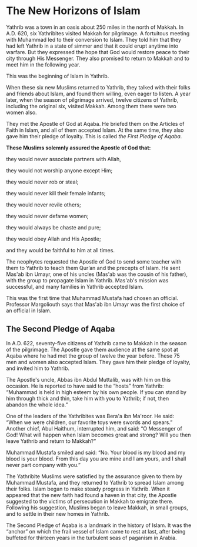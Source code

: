 The New Horizons of Islam
=========================

Yathrib was a town in an oasis about 250 miles in the north of Makkah.
In A.D. 620, six Yathribites visited Makkah for pilgrimage. A fortuitous
meeting with Muhammad led to their conversion to Islam. They told him
that they had left Yathrib in a state of simmer and that it could erupt
anytime into warfare. But they expressed the hope that God would restore
peace to their city through His Messenger. They also promised to return
to Makkah and to meet him in the following year.

This was the beginning of Islam in Yathrib.

When these six new Muslims returned to Yathrib, they talked with their
folks and friends about Islam, and found them willing, even eager to
listen. A year later, when the season of pilgrimage arrived, twelve
citizens of Yathrib, including the original six, visited Makkah. Among
them there were two women also.

They met the Apostle of God at Aqaba. He briefed them on the Articles of
Faith in Islam, and all of them accepted Islam. At the same time, they
also gave him their pledge of loyalty. This is called *the First Pledge
of Aqaba.*

**These Muslims solemnly assured the Apostle of God that:**

they would never associate partners with Allah,

they would not worship anyone except Him;

they would never rob or steal;

they would never kill their female infants;

they would never revile others;

they would never defame women;

they would always be chaste and pure;

they would obey Allah and His Apostle;

and they would be faithful to him at all times.

The neophytes requested the Apostle of God to send some teacher with
them to Yathrib to teach them Qur’an and the precepts of Islam. He sent
Mas'ab ibn Umayr, one of his uncles (Mas'ab was the cousin of his
father), with the group to propagate Islam in Yathrib. Mas'ab's mission
was successful, and many families in Yathrib accepted Islam.

This was the first time that Muhammad Mustafa had chosen an official.
Professor Margoliouth says that Mas'ab ibn Umayr was the first choice of
an official in Islam.

The Second Pledge of Aqaba
--------------------------

In A.D. 622, seventy-five citizens of Yathrib came to Makkah in the
season of the pilgrimage. The Apostle gave them audience at the same
spot at Aqaba where he had met the group of twelve the year before.
These 75 men and women also accepted Islam. They gave him their pledge
of loyalty, and invited him to Yathrib.

The Apostle's uncle, Abbas ibn Abdul Muttalib, was with him on this
occasion. He is reported to have said to the “hosts” from Yathrib:
“Muhammad is held in high esteem by his own people. If you can stand by
him through thick and thin, take him with you to Yathrib; if not, then
abandon the whole idea.”

One of the leaders of the Yathribites was Bera'a ibn Ma'roor. He said:
“When we were children, our favorite toys were swords and spears.”
Another chief, Abul Haithum, interrupted him, and said: “O Messenger of
God! What will happen when Islam becomes great and strong? Will you then
leave Yathrib and return to Makkah?”

Muhammad Mustafa smiled and said: “No. Your blood is my blood and my
blood is your blood. From this day you are mine and I am yours, and I
shall never part company with you.”

The Yathribite Muslims were satisfied by the assurance given to them by
Muhammad Mustafa, and they returned to Yathrib to spread Islam among
their folks. Islam began to make steady progress in Yathrib. When it
appeared that the new faith had found a haven in that city, the Apostle
suggested to the victims of persecution in Makkah to emigrate there.
Following his suggestion, Muslims began to leave Makkah, in small
groups, and to settle in their new homes in Yathrib.

The Second Pledge of Aqaba is a landmark in the history of Islam. It was
the “anchor” on which the frail vessel of Islam came to rest at last,
after being buffeted for thirteen years in the turbulent seas of
paganism in Arabia.


